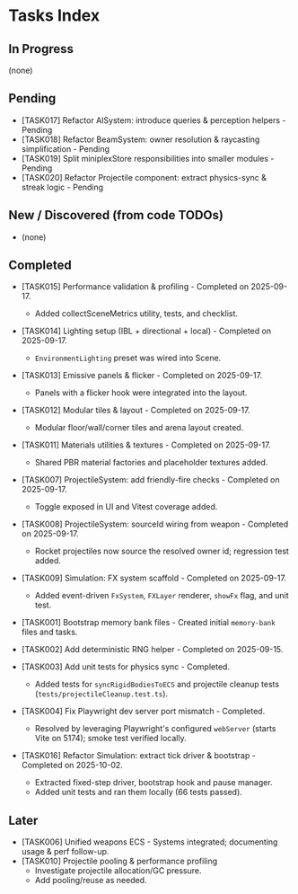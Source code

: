 # Tasks Index

## In Progress

(none)

## Pending

- [TASK017] Refactor AISystem: introduce queries & perception helpers - Pending
- [TASK018] Refactor BeamSystem: owner resolution & raycasting simplification - Pending
- [TASK019] Split miniplexStore responsibilities into smaller modules - Pending
- [TASK020] Refactor Projectile component: extract physics-sync & streak logic - Pending

## New / Discovered (from code TODOs)

- (none)

## Completed

- [TASK015] Performance validation & profiling - Completed on 2025-09-17.

  - Added collectSceneMetrics utility, tests, and checklist.
- [TASK014] Lighting setup (IBL + directional + local) - Completed on 2025-09-17.

  - `EnvironmentLighting` preset was wired into Scene.
- [TASK013] Emissive panels & flicker - Completed on 2025-09-17.

  - Panels with a flicker hook were integrated into the layout.
- [TASK012] Modular tiles & layout - Completed on 2025-09-17.

  - Modular floor/wall/corner tiles and arena layout created.
- [TASK011] Materials utilities & textures - Completed on 2025-09-17.

  - Shared PBR material factories and placeholder textures added.
- [TASK007] ProjectileSystem: add friendly-fire checks - Completed on 2025-09-17.

  - Toggle exposed in UI and Vitest coverage added.
- [TASK008] ProjectileSystem: sourceId wiring from weapon - Completed on 2025-09-17.

  - Rocket projectiles now source the resolved owner id; regression test added.
- [TASK009] Simulation: FX system scaffold - Completed on 2025-09-17.

  - Added event-driven `FxSystem`, `FXLayer` renderer, `showFx` flag, and unit test.
- [TASK001] Bootstrap memory bank files - Created initial `memory-bank` files and tasks.
- [TASK002] Add deterministic RNG helper - Completed on 2025-09-15.
- [TASK003] Add unit tests for physics sync - Completed.

  - Added tests for `syncRigidBodiesToECS` and projectile cleanup tests (`tests/projectileCleanup.test.ts`).
- [TASK004] Fix Playwright dev server port mismatch - Completed.

  - Resolved by leveraging Playwright's configured `webServer` (starts Vite on 5174); smoke test verified locally.
- [TASK016] Refactor Simulation: extract tick driver & bootstrap - Completed on 2025-10-02.
  - Extracted fixed-step driver, bootstrap hook and pause manager.
  - Added unit tests and ran them locally (66 tests passed).

## Later

- [TASK006] Unified weapons ECS - Systems integrated; documenting usage & perf follow-up.
- [TASK010] Projectile pooling & performance profiling
  - Investigate projectile allocation/GC pressure.
  - Add pooling/reuse as needed.
